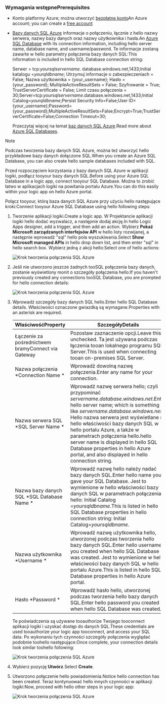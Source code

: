### <a name="prerequisites"></a><span data-ttu-id="09efe-101">Wymagania wstępne</span><span class="sxs-lookup"><span data-stu-id="09efe-101">Prerequisites</span></span>
* <span data-ttu-id="09efe-102">Konto platformy Azure; można utworzyć [bezpłatne konto](https://azure.microsoft.com/free)</span><span class="sxs-lookup"><span data-stu-id="09efe-102">An Azure account; you can create a [free account](https://azure.microsoft.com/free)</span></span>
* <span data-ttu-id="09efe-103">[Bazy danych SQL Azure](../articles/sql-database/sql-database-get-started.md) informacje o połączeniu, łącznie z hello nazwy serwera, nazwy bazy danych oraz nazwy użytkownika i hasła.</span><span class="sxs-lookup"><span data-stu-id="09efe-103">An [Azure SQL Database](../articles/sql-database/sql-database-get-started.md) with its connection information, including hello server name, database name, and username/password.</span></span> <span data-ttu-id="09efe-104">Te informacje zostaną zawarte w hello parametry połączenia bazy danych SQL:</span><span class="sxs-lookup"><span data-stu-id="09efe-104">This information is included in hello SQL Database connection string:</span></span>
  
    <span data-ttu-id="09efe-105">Serwer = tcp:*yoursqlservername*. database.windows.net,1433;Initial katalogu =*yourqldbname*; Utrzymuj informacje o zabezpieczeniach = False; Nazwa użytkownika = {your_username}; Hasło = {your_password}; MultipleActiveResultSets = False; Szyfrowanie = True; TrustServerCertificate = False; Limit czasu połączenia = 30;</span><span class="sxs-lookup"><span data-stu-id="09efe-105">Server=tcp:*yoursqlservername*.database.windows.net,1433;Initial Catalog=*yourqldbname*;Persist Security Info=False;User ID={your_username};Password={your_password};MultipleActiveResultSets=False;Encrypt=True;TrustServerCertificate=False;Connection Timeout=30;</span></span>
  
    <span data-ttu-id="09efe-106">Przeczytaj więcej na temat [baz danych SQL Azure](https://azure.microsoft.com/services/sql-database).</span><span class="sxs-lookup"><span data-stu-id="09efe-106">Read more about [Azure SQL Databases](https://azure.microsoft.com/services/sql-database).</span></span>

> [!NOTE]
> <span data-ttu-id="09efe-107">Podczas tworzenia bazy danych SQL Azure, można też utworzyć hello przykładowe bazy danych dołączone SQL.</span><span class="sxs-lookup"><span data-stu-id="09efe-107">When you create an Azure SQL Database, you can also create hello sample databases included with SQL.</span></span> 
> 
> 

<span data-ttu-id="09efe-108">Przed rozpoczęciem korzystania z bazy danych SQL Azure w aplikacji logiki, podłącz tooyour bazy danych SQL.</span><span class="sxs-lookup"><span data-stu-id="09efe-108">Before using your Azure SQL Database in a logic app, connect tooyour SQL Database.</span></span> <span data-ttu-id="09efe-109">Można to zrobić łatwo w aplikacjach logiki na powitania portalu Azure.</span><span class="sxs-lookup"><span data-stu-id="09efe-109">You can do this easily within your logic app on hello Azure portal.</span></span>  

<span data-ttu-id="09efe-110">Połącz tooyour, którą baza danych SQL Azure przy użyciu hello następujące kroki:</span><span class="sxs-lookup"><span data-stu-id="09efe-110">Connect tooyour Azure SQL Database using hello following steps:</span></span>  

1. <span data-ttu-id="09efe-111">Tworzenie aplikacji logiki.</span><span class="sxs-lookup"><span data-stu-id="09efe-111">Create a logic app.</span></span> <span data-ttu-id="09efe-112">W Projektancie aplikacji logiki hello dodać wyzwalacz, a następnie dodaj akcję.</span><span class="sxs-lookup"><span data-stu-id="09efe-112">In hello Logic Apps designer, add a trigger, and then add an action.</span></span> <span data-ttu-id="09efe-113">Wybierz **Pokaż Microsoft zarządzanych interfejsów API** w hello listy rozwijanej, a następnie wprowadź "sql" hello pola wyszukiwania.</span><span class="sxs-lookup"><span data-stu-id="09efe-113">Select **Show Microsoft managed APIs** in hello drop down list, and then enter "sql" in hello search box.</span></span> <span data-ttu-id="09efe-114">Wybierz jedną z akcji hello:</span><span class="sxs-lookup"><span data-stu-id="09efe-114">Select one of hello actions:</span></span>  
   
    ![Krok tworzenia połączenia SQL Azure](./media/connectors-create-api-sqlazure/sql-actions.png)
2. <span data-ttu-id="09efe-116">Jeśli nie utworzono jeszcze żadnych tooSQL połączenia bazy danych, zostanie wyświetlony monit o szczegóły połączenia hello:</span><span class="sxs-lookup"><span data-stu-id="09efe-116">If you haven't previously created any connections tooSQL Database, you are prompted for hello connection details:</span></span>  
   
    ![Krok tworzenia połączenia SQL Azure](./media/connectors-create-api-sqlazure/connection-details.png) 
3. <span data-ttu-id="09efe-118">Wprowadź szczegóły bazy danych SQL hello.</span><span class="sxs-lookup"><span data-stu-id="09efe-118">Enter hello SQL Database details.</span></span> <span data-ttu-id="09efe-119">Właściwości oznaczone gwiazdką są wymagane.</span><span class="sxs-lookup"><span data-stu-id="09efe-119">Properties with an asterisk are required.</span></span>
   
   | <span data-ttu-id="09efe-120">Właściwość</span><span class="sxs-lookup"><span data-stu-id="09efe-120">Property</span></span> | <span data-ttu-id="09efe-121">Szczegóły</span><span class="sxs-lookup"><span data-stu-id="09efe-121">Details</span></span> |
   | --- | --- |
   | <span data-ttu-id="09efe-122">Łączenie za pośrednictwem bramy</span><span class="sxs-lookup"><span data-stu-id="09efe-122">Connect via Gateway</span></span> |<span data-ttu-id="09efe-123">Pozostaw zaznaczenie opcji.</span><span class="sxs-lookup"><span data-stu-id="09efe-123">Leave this unchecked.</span></span> <span data-ttu-id="09efe-124">Ta jest używana podczas łączenia tooan lokalnego programu SQL Server.</span><span class="sxs-lookup"><span data-stu-id="09efe-124">This is used when connecting tooan on-premises SQL Server.</span></span> |
   | <span data-ttu-id="09efe-125">Nazwa połączenia *</span><span class="sxs-lookup"><span data-stu-id="09efe-125">Connection Name *</span></span> |<span data-ttu-id="09efe-126">Wprowadź dowolną nazwę połączenia.</span><span class="sxs-lookup"><span data-stu-id="09efe-126">Enter any name for your connection.</span></span> |
   | <span data-ttu-id="09efe-127">Nazwa serwera SQL *</span><span class="sxs-lookup"><span data-stu-id="09efe-127">SQL Server Name *</span></span> |<span data-ttu-id="09efe-128">Wprowadź nazwę serwera hello; czyli przypominać *servername.database.windows.net*.</span><span class="sxs-lookup"><span data-stu-id="09efe-128">Enter hello server name; which is something like *servername.database.windows.net*.</span></span> <span data-ttu-id="09efe-129">Hello nazwa serwera jest wyświetlane na hello właściwości bazy danych SQL w hello portalu Azure, a także w parametrach połączenia hello.</span><span class="sxs-lookup"><span data-stu-id="09efe-129">hello server name is displayed in hello SQL Database properties in hello Azure portal, and also displayed in hello connection string.</span></span> |
   | <span data-ttu-id="09efe-130">Nazwa bazy danych SQL *</span><span class="sxs-lookup"><span data-stu-id="09efe-130">SQL Database Name *</span></span> |<span data-ttu-id="09efe-131">Wprowadź nazwę hello należy nadać bazy danych SQL.</span><span class="sxs-lookup"><span data-stu-id="09efe-131">Enter hello name you gave your SQL Database.</span></span> <span data-ttu-id="09efe-132">Jest to wymienione w hello właściwości bazy danych SQL w parametrach połączenia hello: Initial Catalog =*yoursqldbname*.</span><span class="sxs-lookup"><span data-stu-id="09efe-132">This is listed in hello SQL Database properties in hello connection string: Initial Catalog=*yoursqldbname*.</span></span> |
   | <span data-ttu-id="09efe-133">Nazwa użytkownika *</span><span class="sxs-lookup"><span data-stu-id="09efe-133">Username *</span></span> |<span data-ttu-id="09efe-134">Wprowadź nazwę użytkownika hello, utworzonej podczas tworzenia hello bazy danych SQL.</span><span class="sxs-lookup"><span data-stu-id="09efe-134">Enter hello username you created when hello SQL Database was created.</span></span> <span data-ttu-id="09efe-135">Jest to wymienione w hello właściwości bazy danych SQL w hello portalu Azure.</span><span class="sxs-lookup"><span data-stu-id="09efe-135">This is listed in hello SQL Database properties in hello Azure portal.</span></span> |
   | <span data-ttu-id="09efe-136">Hasło *</span><span class="sxs-lookup"><span data-stu-id="09efe-136">Password *</span></span> |<span data-ttu-id="09efe-137">Wprowadź hasło hello, utworzonej podczas tworzenia hello bazy danych SQL.</span><span class="sxs-lookup"><span data-stu-id="09efe-137">Enter hello password you created when hello SQL Database was created.</span></span> |
   
    <span data-ttu-id="09efe-138">Te poświadczenia są używane tooauthorize Twojego tooconnect aplikacji logiki i uzyskać dostęp do danych SQL.</span><span class="sxs-lookup"><span data-stu-id="09efe-138">These credentials are used tooauthorize your logic app tooconnect, and access your SQL data.</span></span> <span data-ttu-id="09efe-139">Po wykonaniu tych czynności szczegóły połączenia wyglądać podobnie toohello następujące:</span><span class="sxs-lookup"><span data-stu-id="09efe-139">Once complete, your connection details look similar toohello following:</span></span>  
   
    ![Krok tworzenia połączenia SQL Azure](./media/connectors-create-api-sqlazure/sample-connection.png) 
4. <span data-ttu-id="09efe-141">Wybierz pozycję **Utwórz**.</span><span class="sxs-lookup"><span data-stu-id="09efe-141">Select **Create**.</span></span> 
5. <span data-ttu-id="09efe-142">Utworzono połączenie hello powiadomienia.</span><span class="sxs-lookup"><span data-stu-id="09efe-142">Notice hello connection has been created.</span></span> <span data-ttu-id="09efe-143">Teraz kontynuować hello innych czynności w aplikacji logiki:</span><span class="sxs-lookup"><span data-stu-id="09efe-143">Now, proceed with hello other steps in your logic app:</span></span> 
   
    ![Krok tworzenia połączenia SQL Azure](./media/connectors-create-api-sqlazure/table.png)

